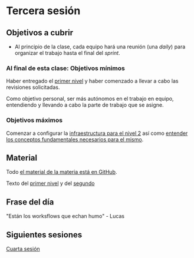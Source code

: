 # Tercera sesión

## Objetivos a cubrir

* Al principio de la clase, cada equipo hará una reunión (una *daily*) para
  organizar el trabajo hasta el final del *sprint*.

### Al final de esta clase: Objetivos mínimos

Haber entregado el [primer
nivel](http://jj.github.io/MPDA-IS/doc/1.Planificacion) y haber comenzado a
llevar a cabo las revisiones solicitadas.

Como objetivo personal, ser más autónomos en el trabajo en equipo, entendiendo y
llevando a cabo la parte de trabajo que se asigne.

### Objetivos máximos

Comenzar a configurar la [infraestructura para el nivel
2](https://jj.github.io/MPDA-IS/doc/infraestructura/1.ConcienciaSituacional.html)
así como [entender los conceptos fundamentales necesarios para el
mismo](https://jj.github.io/MPDA-IS/doc/2.Modelo.html#conceptos-fundamentales).

## Material

Todo [el material de la materia está en GitHub](http://jj.github.io/MPDA-IS).

Texto del [primer nivel](http://jj.github.io/MPDA-IS/doc/1.Planificacion) y del
[segundo](http://jj.github.io/MPDA-IS/doc/2.Modelo)

## Frase del día
"Están los worksflows que echan humo" - Lucas



## Siguientes sesiones

[Cuarta sesión](04.md)
